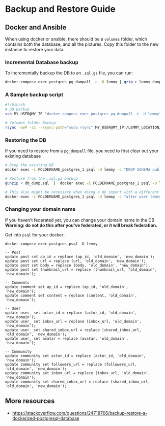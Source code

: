 # Backup and Restore Guide

## Docker and Ansible

When using docker or ansible, there should be a `volumes` folder, which contains both the database, and all the pictures. Copy this folder to the new instance to restore your data.

### Incremental Database backup

To incrementally backup the DB to an `.sql.gz` file, you can run:

```bash
docker-compose exec postgres pg_dumpall -c -U lemmy | gzip > lemmy_dump_`date +%Y-%m-%d"_"%H_%M_%S`.sql.gz
```

### A Sample backup script

```bash
#!/bin/sh
# DB Backup
ssh MY_USER@MY_IP "docker-compose exec postgres pg_dumpall -c -U lemmy" | gzip > ~/BACKUP_LOCATION/INSTANCE_NAME_dump_`date +%Y-%m-%d"_"%H_%M_%S`.sql.gz

# Volumes folder Backup
rsync -avP -zz --rsync-path="sudo rsync" MY_USER@MY_IP:/LEMMY_LOCATION/volumes ~/BACKUP_LOCATION/FOLDERNAME
```

### Restoring the DB

If you need to restore from a `pg_dumpall` file, you need to first clear out your existing database

```bash
# Drop the existing DB
docker exec -i FOLDERNAME_postgres_1 psql -U lemmy -c "DROP SCHEMA public CASCADE; CREATE SCHEMA public;"

# Restore from the .sql.gz backup
gunzip < db_dump.sql  |  docker exec -i FOLDERNAME_postgres_1 psql -U lemmy # restores the db

# This also might be necessary when doing a db import with a different password.
docker exec -i FOLDERNAME_postgres_1 psql -U lemmy -c "alter user lemmy with password 'bleh'"
```

### Changing your domain name

If you haven't federated yet, you can change your domain name in the DB. **Warning: do not do this after you've federated, or it will break federation.**

Get into `psql` for your docker:

`docker-compose exec postgres psql -U lemmy`

```
-- Post
update post set ap_id = replace (ap_id, 'old_domain', 'new_domain');
update post set url = replace (url, 'old_domain', 'new_domain');
update post set body = replace (body, 'old_domain', 'new_domain');
update post set thumbnail_url = replace (thumbnail_url, 'old_domain', 'new_domain');

-- Comments
update comment set ap_id = replace (ap_id, 'old_domain', 'new_domain');
update comment set content = replace (content, 'old_domain', 'new_domain');

-- User
update user_ set actor_id = replace (actor_id, 'old_domain', 'new_domain');
update user_ set inbox_url = replace (inbox_url, 'old_domain', 'new_domain');
update user_ set shared_inbox_url = replace (shared_inbox_url, 'old_domain', 'new_domain');
update user_ set avatar = replace (avatar, 'old_domain', 'new_domain');

-- Community
update community set actor_id = replace (actor_id, 'old_domain', 'new_domain');
update community set followers_url = replace (followers_url, 'old_domain', 'new_domain');
update community set inbox_url = replace (inbox_url, 'old_domain', 'new_domain');
update community set shared_inbox_url = replace (shared_inbox_url, 'old_domain', 'new_domain');

```

## More resources

- https://stackoverflow.com/questions/24718706/backup-restore-a-dockerized-postgresql-database
